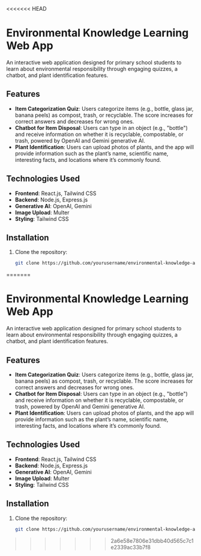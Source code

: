 <<<<<<< HEAD
# Environmental Knowledge Learning Web App

An interactive web application designed for primary school students to learn about environmental responsibility through engaging quizzes, a chatbot, and plant identification features.

## Features
- **Item Categorization Quiz**: Users categorize items (e.g., bottle, glass jar, banana peels) as compost, trash, or recyclable. The score increases for correct answers and decreases for wrong ones.
- **Chatbot for Item Disposal**: Users can type in an object (e.g., "bottle") and receive information on whether it is recyclable, compostable, or trash, powered by OpenAI and Gemini generative AI.
- **Plant Identification**: Users can upload photos of plants, and the app will provide information such as the plant’s name, scientific name, interesting facts, and locations where it’s commonly found.

## Technologies Used
- **Frontend**: React.js, Tailwind CSS
- **Backend**: Node.js, Express.js
- **Generative AI**: OpenAI, Gemini
- **Image Upload**: Multer
- **Styling**: Tailwind CSS

## Installation
1. Clone the repository:
   ```bash
   git clone https://github.com/yourusername/environmental-knowledge-app.git
=======
# Environmental Knowledge Learning Web App

An interactive web application designed for primary school students to learn about environmental responsibility through engaging quizzes, a chatbot, and plant identification features.

## Features
- **Item Categorization Quiz**: Users categorize items (e.g., bottle, glass jar, banana peels) as compost, trash, or recyclable. The score increases for correct answers and decreases for wrong ones.
- **Chatbot for Item Disposal**: Users can type in an object (e.g., "bottle") and receive information on whether it is recyclable, compostable, or trash, powered by OpenAI and Gemini generative AI.
- **Plant Identification**: Users can upload photos of plants, and the app will provide information such as the plant’s name, scientific name, interesting facts, and locations where it’s commonly found.

## Technologies Used
- **Frontend**: React.js, Tailwind CSS
- **Backend**: Node.js, Express.js
- **Generative AI**: OpenAI, Gemini
- **Image Upload**: Multer
- **Styling**: Tailwind CSS

## Installation
1. Clone the repository:
   ```bash
   git clone https://github.com/yourusername/environmental-knowledge-app.git
>>>>>>> 2a6e58e7806e31dbb40d565c7c1e2339ac33b7f8

